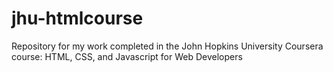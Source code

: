 # jhu-htmlcourse
Repository for my work completed in the John Hopkins University Coursera course: HTML, CSS, and Javascript for Web Developers
